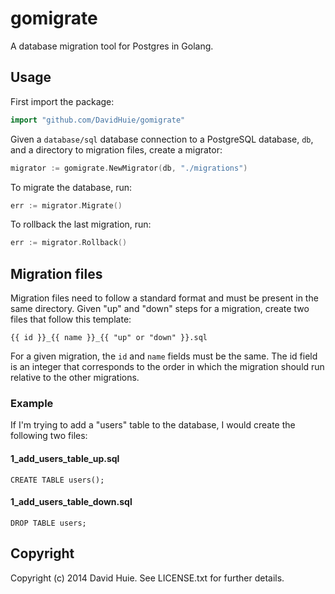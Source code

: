 # gomigrate

A database migration tool for Postgres in Golang.

## Usage

First import the package:

```go
import "github.com/DavidHuie/gomigrate"
```

Given a `database/sql` database connection to a PostgreSQL database, `db`,
and a directory to migration files, create a migrator:

```go
migrator := gomigrate.NewMigrator(db, "./migrations")
```

To migrate the database, run:

```go
err := migrator.Migrate()
```

To rollback the last migration, run:

```go
err := migrator.Rollback()
```

## Migration files

Migration files need to follow a standard format and must be present
in the same directory. Given "up" and "down" steps for a migration,
create two files that follow this template:

```
{{ id }}_{{ name }}_{{ "up" or "down" }}.sql
```

For a given migration, the `id` and `name` fields must be the same.
The id field is an integer that corresponds to the order in which
the migration should run relative to the other migrations.

### Example

If I'm trying to add a "users" table to the database, I would create
the following two files:

#### 1_add_users_table_up.sql

```
CREATE TABLE users();
```

#### 1_add_users_table_down.sql
```
DROP TABLE users;
```

## Copyright

Copyright (c) 2014 David Huie. See LICENSE.txt for further details.
